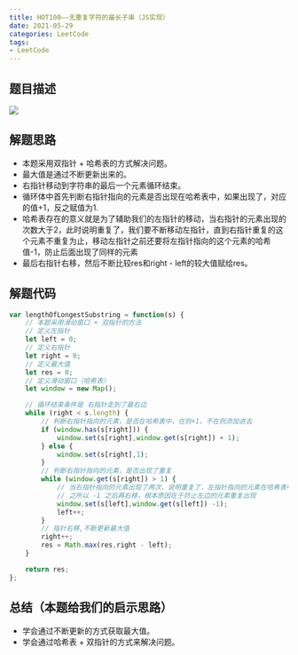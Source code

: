 ```yaml
---
title: HOT100——无重复字符的最长子串（JS实现）
date: 2021-05-29
categories: LeetCode
tags: 
- LeetCode
---
```

## 题目描述
![](https://img-blog.csdnimg.cn/img_convert/e134f590cce5c300618b5187d2e5baf7.png)

## 解题思路
* 本题采用双指针 + 哈希表的方式解决问题。
* 最大值是通过不断更新出来的。
* 右指针移动到字符串的最后一个元素循环结束。
* 循环体中首先判断右指针指向的元素是否出现在哈希表中，如果出现了，对应的值+1，反之赋值为1.
* 哈希表存在的意义就是为了辅助我们的左指针的移动，当右指针的元素出现的次数大于2，此时说明重复了，我们要不断移动左指针，直到右指针重复的这个元素不重复为止，移动左指针之前还要将左指针指向的这个元素的哈希值-1，防止后面出现了同样的元素
* 最后右指针右移，然后不断比较res和right - left的较大值赋给res。

## 解题代码
```js
var lengthOfLongestSubstring = function(s) {
    // 本题采用滑动窗口 + 双指针的方法
    // 定义左指针
    let left = 0;
    // 定义右指针
    let right = 0;
    // 定义最大值
    let res = 0;
    // 定义滑动窗口（哈希表）
    let window = new Map();

    // 循环结束条件是 右指针走到了最右边
    while (right < s.length) {
        // 判断右指针指向的元素，是否在哈希表中，在则+1，不在则添加进去
        if (window.has(s[right])) {
            window.set(s[right],window.get(s[right]) + 1);
        } else {
            window.set(s[right],1);
        }
        // 判断右指针指向的元素，是否出现了重复
        while (window.get(s[right]) > 1) {
            // 当右指针指向的元素出现了两次，说明重复了，左指针指向的元素在哈希表中的值-1，然后左指针右移
            // 之所以 -1 之后再右移，根本原因在于防止左边的元素重复出现
            window.set(s[left],window.get(s[left]) -1);
            left++;
        }
        // 指针右移,不断更新最大值
        right++;
        res = Math.max(res,right - left);
    }

    return res;
};
```
## 总结（本题给我们的启示思路）
* 学会通过不断更新的方式获取最大值。
* 学会通过哈希表 + 双指针的方式来解决问题。


